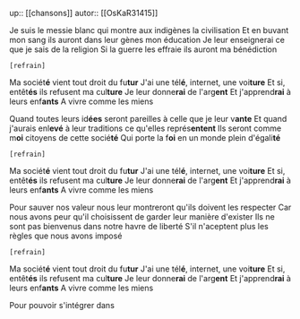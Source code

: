 up:: [[chansons]]
autor:: [[OsKaR31415]]

Je suis le messie blanc qui montre aux indigènes la civilisation
Et en buvant mon sang ils auront dans leur gènes mon éducation
Je leur enseignerai ce que je sais de la religion
Si la guerre les effraie ils auront ma bénédiction

    [refrain]
Ma sociét**é** vient tout droit du fu**tur**
J'ai une tél**é**, internet, une voi**ture**
Et si, entêt**és** ils refusent ma cul**ture**
Je leur donne**rai** de l'arg**ent**
Et j'apprend**rai** à leurs enf**ants**
A vivre comme les miens

Quand toutes leurs id**ées** seront pareilles à celle que je leur v**ante**
Et quand j'aurais enl**evé** à leur traditions ce qu'elles représ**entent**
Ils seront comme m**oi** citoyens de cette socié**té**
Qui porte la f**oi** en un monde plein d'égali**té**

    [refrain]
Ma sociét**é** vient tout droit du fu**tur**
J'ai une tél**é**, internet, une voi**ture**
Et si, entêt**és** ils refusent ma cul**ture**
Je leur donne**rai** de l'arg**ent**
Et j'apprend**rai** à leurs enf**ants**
A vivre comme les miens

Pour sauver nos valeur nous leur montreront qu'ils doivent les respecter
Car nous avons peur qu'il choisissent de garder leur manière d'exister
Ils ne sont pas bienvenus dans notre havre de liberté
S'il n'aceptent plus les règles que nous avons imposé

    [refrain]
Ma sociét**é** vient tout droit du fu**tur**
J'ai une tél**é**, internet, une voi**ture**
Et si, entêt**és** ils refusent ma cul**ture**
Je leur donne**rai** de l'arg**ent**
Et j'apprend**rai** à leurs enf**ants**
A vivre comme les miens

Pour pouvoir s'intégrer dans


